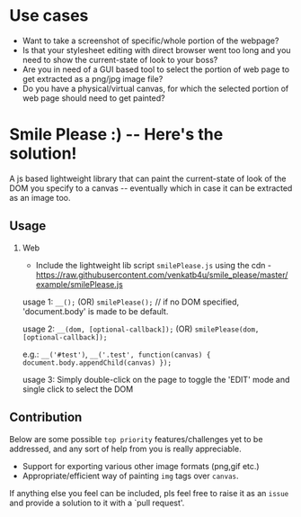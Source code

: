 # Use cases
- Want to take a screenshot of specific/whole portion of the webpage?
- Is that your stylesheet editing with direct browser went too long and you need to show the current-state of look to your boss? 
- Are you in need of a GUI based tool to select the portion of web page to get extracted as a png/jpg image file?
- Do you have a physical/virtual canvas, for which the selected portion of web page should need to get painted?

# Smile Please :) -- Here's the solution!

A js based lightweight library that can paint the current-state of look of the DOM you specify to a canvas -- eventually which in case it can be extracted as an image too.

## Usage
1. Web
   - Include the lightweight lib script `smilePlease.js` using the cdn - https://raw.githubusercontent.com/venkatb4u/smile_please/master/example/smilePlease.js
   
   usage 1:  `__();` (OR) `smilePlease();`   // if no DOM specified, 'document.body' is made to be default.
   
   usage 2:  `__(dom, [optional-callback]);` (OR) `smilePlease(dom, [optional-callback]);`
   
   e.g.:  `__('#test')`, `__('.test', function(canvas) { document.body.appendChild(canvas) });`
   
   usage 3: Simply double-click on the page to toggle the 'EDIT' mode and single click to select the DOM
 
## Contribution
Below are some possible `top priority` features/challenges yet to be addressed, and any sort of help from you is really appreciable.
- Support for exporting various other image formats (png,gif etc.)
- Appropriate/efficient way of painting `img` tags over `canvas`. 

If anything else you feel can be included, pls feel free to raise it as an `issue` and provide a solution to it with a `pull request'.
